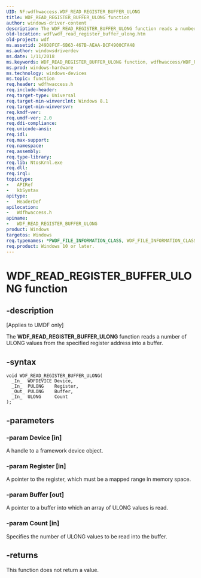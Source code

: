 ```yaml
---
UID: NF:wdfhwaccess.WDF_READ_REGISTER_BUFFER_ULONG
title: WDF_READ_REGISTER_BUFFER_ULONG function
author: windows-driver-content
description: The WDF_READ_REGISTER_BUFFER_ULONG function reads a number of ULONG values from the specified register address into a buffer.
old-location: wdf\wdf_read_register_buffer_ulong.htm
old-project: wdf
ms.assetid: 249D8FCF-6B63-467B-AEAA-BCF4900CFA48
ms.author: windowsdriverdev
ms.date: 1/11/2018
ms.keywords: WDF_READ_REGISTER_BUFFER_ULONG function, wdfhwaccess/WDF_READ_REGISTER_BUFFER_ULONG, wdf.wdf_read_register_buffer_ulong, WDF_READ_REGISTER_BUFFER_ULONG
ms.prod: windows-hardware
ms.technology: windows-devices
ms.topic: function
req.header: wdfhwaccess.h
req.include-header: 
req.target-type: Universal
req.target-min-winverclnt: Windows 8.1
req.target-min-winversvr: 
req.kmdf-ver: 
req.umdf-ver: 2.0
req.ddi-compliance: 
req.unicode-ansi: 
req.idl: 
req.max-support: 
req.namespace: 
req.assembly: 
req.type-library: 
req.lib: NtosKrnl.exe
req.dll: 
req.irql: 
topictype: 
-	APIRef
-	kbSyntax
apitype: 
-	HeaderDef
apilocation: 
-	Wdfhwaccess.h
apiname: 
-	WDF_READ_REGISTER_BUFFER_ULONG
product: Windows
targetos: Windows
req.typenames: *PWDF_FILE_INFORMATION_CLASS, WDF_FILE_INFORMATION_CLASS
req.product: Windows 10 or later.
---
```


# WDF_READ_REGISTER_BUFFER_ULONG function


## -description


<p class="CCE_Message">[Applies to UMDF only]

The <b>WDF_READ_REGISTER_BUFFER_ULONG</b> function reads a number of ULONG values  from the specified register address into a buffer.


## -syntax


````
void WDF_READ_REGISTER_BUFFER_ULONG(
  _In_  WDFDEVICE Device,
  _In_  PULONG    Register,
  _Out_ PULONG    Buffer,
  _In_  ULONG     Count 
);
````


## -parameters




### -param Device [in]

A handle to a framework device object.


### -param Register [in]

A pointer to the register, which must be a mapped range in memory space.


### -param Buffer [out]

A pointer to a buffer into which an array of ULONG values is read.


### -param Count [in]

Specifies the number of ULONG values to be read into the buffer.


## -returns


This function does not return a value.


